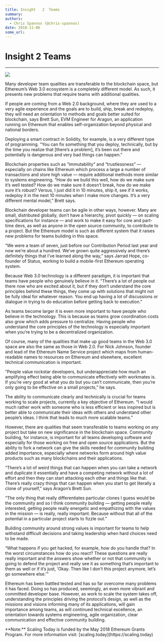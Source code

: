 ```yaml
---
title: Insight   2  Teams
summary: 
authors:
  - Chris Spannos (@chris-spannos)
date: 2018-11-06
some_url: 
---
```


# Insight   2  Teams



----


![](https://cdn-images-1.medium.com/max/1600/1*nJ0EnUyR7ARtyNfpH-MIFA.jpeg)


<p>Many developer team qualities are transferable to the blockchain space, but Ethereum’s Web 3.0 ecosystem is a completely different model. As such, it presents new problems that require teams with additional qualities.


<p>If people are coming from a Web 2.0 background, where they are used to a very agile experience and the goals are to build, ship, break and redeploy, they will need an orientation to methods and goals better suited for blockchain, says Brett Sun, EVM Engineer for Aragon, an application running on Ethereum that enables self-organization beyond physical and national borders.


<p>Deploying a smart contract in Solidity, for example, is a very different type of programming. “You can fix something that you deploy, technically, but by the time you realize that [there’s a problem], it’s been out there and potentially is dangerous and very bad things can happen.”


<p>Blockchain properties such as “immutability” and “trustlessness” — especially on chains like Ethereum which process a large a number of transactions and store high value — require additional methods more similar to systems engineering.
“How do we build this well, how do we make sure it’s well tested? How do we make sure it doesn’t break, how do we make sure it’s robust? Versus, I just did it in 10 minutes, ship it, see if it works, redeploy it in the next 10 minutes when I make more changes. It’s a very different mental model,” Brett says.


<p>Blockchain developer teams can be agile in other ways, however. Many are small, distributed globally, don’t have a hierarchy, pivot quickly — on scaling specifications for instance — and work to make it easy for core and part-time devs, as well as anyone in the open source community, to contribute to a project. But the Ethereum model is such as different system that it raises new problems for teams building in this space.


<p>“We were a team of seven, just before our Contribution Period last year and now we’re about a hundred. We’ve grown quite aggressively and there’s definitely things that I’ve learned along the way,” says Jarrad Hope, co-founder of Status, working to build a mobile-first Ethereum operating system.


<p>Because Web 3.0 technology is a different paradigm, it is important that teams have people who genuinely believe in it. “There’s a lot of people out there now who are excited about it, but if they don’t understand the core principles behind these things, they come up with solutions that might not be fully ideal for whatever reason. You end up having a lot of discussions or dialogue in trying to do education before getting back to execution.”


<p>As teams become larger it is even more important to have people who believe in the technology. This is because as teams grow coordination costs also grow which adds pressure to centralize. Having people who understand the core principles of the technology is especially important when you’re trying to be a decentralized organization.


<p>Of course, many of the qualities that make up good teams in the Web 3.0 space are also the same as those in Web 2.0. For Nick Johnson, founder and lead of the Ethereum Name Service project which maps from human-readable names to resources on Ethereum and elsewhere, excellent technical communication is important.


<p>“People value rockstar developers, but underappreciate how much an amplifying effect being able to communicate effectively with workmates is. If you’re very good at what you do but you can’t communicate, then you’re only going to be effective on a small projects,” he says.


<p>The ability to communicate clearly and technically is crucial for teams working to scale projects, currently a key objective of Ethereum. “I would much rather work with someone who is less efficient or less inspired but is better able to communicate their ideas with others and understand other people’s ideas. I think that leads to much more scalable teams.”


<p>However, there are qualities that seem transferable to teams working on any project but take on new significance in the blockchain space. Community building, for instance, is important for all teams developing software and especially for those working on free and open source applications. But the ability to fork a network can give the skills needed for community building added importance, especially where networks form around high value products such as many blockchains and their applications.


<p>“There’s a lot of weird things that can happen when you can take a network and duplicate it essentially and have a competing network without a lot of effort and then they can start attacking each other and things like that. There’s really crazy things that can happen when you start to get literally a clone of yourself,” says Aragon’s Brett Sun.


<p>“The only thing that really differentiates particular clones I guess would be the community and so I think community building — getting people really interested, getting people really energetic and empathizing with the values in the mission — is really, really important. Because without that all of the potential in a particular project starts to fizzle out.”


<p>Building community around strong values is important for teams to help withstand difficult decisions and taking leadership when hard choices need to be made.


<p>“What happens if you get hacked, for example, how do you handle that? In the worst circumstances how do you react? These questions are really really important and the answers show whether or not that community is going to defend the project and really see it as something that’s important to them as well or if it’s just, ‘Okay. Then like I don’t this project anymore, let’s go somewhere else.’”


<p>Ethereum has been battled tested and has so far overcome many problems it has faced. Doing so has produced, seemingly, an even more vibrant and committed developer base. However, as work to scale the system takes off, understanding the principles driving the protocol’s design, as well as the missions and visions informing many of its applications, will gain importance among teams, as will continued technical excellence, an orientation towards systems engineering, agile organization, clear communication and effective community building.
 

<p>**Note:** Scaling Today is funded by the May 2018 Ethereum Grants Program. For more information visit: [scaling.today](https://scaling.today) 
